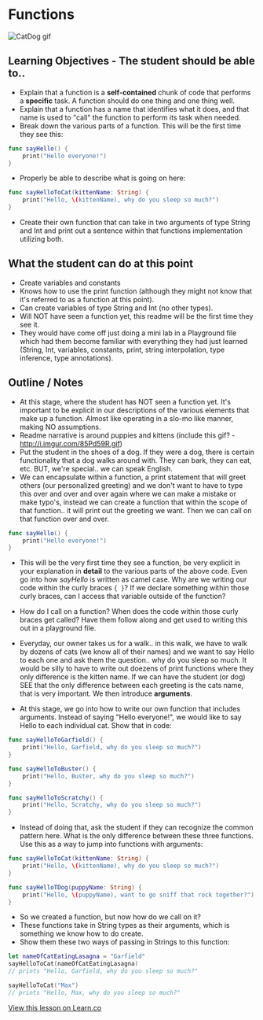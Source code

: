 # Functions

![CatDog gif](http://i.imgur.com/85Pd59R.gif)


## Learning Objectives - The student should be able to..

* Explain that a function is a **self-contained** chunk of code that performs a **specific** task. A function should do one thing and one thing well.
* Explain that a function has a name that identifies what it does, and that name is used to "call" the function to perform its task when needed.
* Break down the various parts of a function. This will be the first time they see this:

```swift
func sayHello() {
    print("Hello everyone!")
}
```
* Properly be able to describe what is going on here:

```swift
func sayHelloToCat(kittenName: String) {
    print("Hello, \(kittenName), why do you sleep so much?")
}
```
* Create their own function that can take in two arguments of type String and Int and print out a sentence within that functions implementation utilizing both.





## What the student can do at this point 

* Create variables and constants
* Knows how to use the print function (although they might not know that it's referred to as a function at this point).
* Can create variables of type String and Int (no other types).
* Will NOT have seen a function yet, this readme will be the first time they see it.
* They would have come off just doing a mini lab in a Playground file which had them  become familiar with everything they had just learned (String, Int, variables, constants, print, string interpolation, type inference, type annotations).



## Outline / Notes

*  At this stage, where the student has NOT seen a function yet. It's important to be explicit in our descriptions of the various elements that make up a function. Almost like operating in a slo-mo like manner, making NO assumptions.
* Readme narrative is around puppies and kittens (include this gif? - http://i.imgur.com/85Pd59R.gif)
* Put the student in the shoes of a dog. If they were a dog, there is certain functionality that a dog walks around with. They can bark, they can eat, etc. BUT, we're special.. we can speak English.
* We can encapsulate within a function, a print statement that will greet others (our personalized greeting) and we don't want to have to type this over and over and over again where we can make a mistake or make typo's, instead we can create a function that within the scope of that function.. it will print out the greeting we want. Then we can call on that function over and over.


```swift
func sayHello() {
    print("Hello everyone!")
}
```

* This will be the very first time they see a function, be very explicit in your explanation in **detail** to the various parts of the above code. Even go into how *sayHello* is written as camel case. Why are we writing our code within the curly braces `{ }`? If we declare something within those curly braces, can I access that variable outside of the function?

* How do I call on a function? When does the code within those curly braces get called? Have them follow along and get used to writing this out in a playground file. 
 
* Everyday, our owner takes us for a walk.. in this walk, we have to walk by dozens of cats (we know all of their names) and we want to say Hello to each one and ask them the question.. why do you sleep so much. It would be silly to have to write out doezens of print functions where they only difference is the kitten name. If we can have the student  (or dog) SEE that the only difference between each greeting is the cats name, that is very important. We then introduce **arguments**.
* At this stage, we go into how to write our own function that includes arguments. Instead of saying "Hello everyone!", we would like to say Hello to each individual cat. Show that in code:

```swift
func sayHelloToGarfield() {
    print("Hello, Garfield, why do you sleep so much?")
}

func sayHelloToBuster() {
    print("Hello, Buster, why do you sleep so much?")
}

func sayHelloToScratchy() {
    print("Hello, Scratchy, why do you sleep so much?")
}
```

* Instead of doing that, ask the student if they can recognize the common pattern here. What is the only difference between these three functions. Use this as a way to jump into functions with arguments:

```swift
func sayHelloToCat(kittenName: String) {
    print("Hello, \(kittenName), why do you sleep so much?")
}

func sayHelloTDog(puppyName: String) {
    print("Hello, \(puppyName), want to go sniff that rock together?")
}

```


* So we created a function, but now how do we call on it?
* These functions take in String types as their arguments, which is something we know how to do create.
* Show them these two ways of passing in Strings to this function:

```swift
let nameOfCatEatingLasagna = "Garfield"
sayHelloToCat(nameOfCatEatingLasagna)
// prints "Hello, Garfield, why do you sleep so much?"

sayHelloToCat("Max")
// prints "Hello, Max, why do you sleep so much?"
```


<a href='https://learn.co/lessons/FunctionStuff' data-visibility='hidden'>View this lesson on Learn.co</a>
